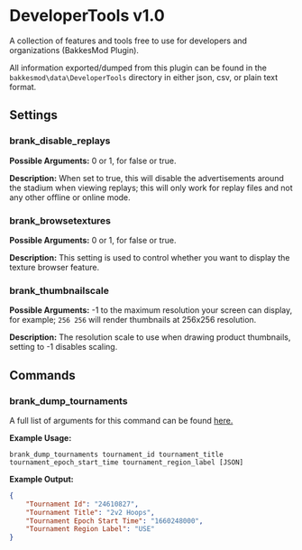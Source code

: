 # DeveloperTools v1.0

A collection of features and tools free to use for developers and organizations (BakkesMod Plugin).

All information exported/dumped from this plugin can be found in the `bakkesmod\data\DeveloperTools` directory in either json, csv, or plain text format.

## Settings

### brank_disable_replays
**Possible Arguments:** 0 or 1, for false or true.

**Description:** When set to true, this will disable the advertisements around the stadium when viewing replays; this will only work for replay files and not any other offline or online mode.

### brank_browsetextures
**Possible Arguments:** 0 or 1, for false or true.

**Description:** This setting is used to control whether you want to display the texture browser feature.

### brank_thumbnailscale
**Possible Arguments:** -1 to the maximum resolution your screen can display, for example; `256 256` will render thumbnails at 256x256 resolution.

**Description:** The resolution scale to use when drawing product thumbnails, setting to -1 disables scaling.

## Commands

### brank_dump_tournaments

A full list of arguments for this command can be found [here.]((https://github.com/ItsBranK/DeveloperTools/blob/main/ARGUMENTS.md#auto-tournaments))

**Example Usage:**

`brank_dump_tournaments tournament_id tournament_title tournament_epoch_start_time tournament_region_label [JSON]`

**Example Output:**

```json
{
	"Tournament Id": "24610827",
	"Tournament Title": "2v2 Hoops",
	"Tournament Epoch Start Time": "1660248000",
	"Tournament Region Label": "USE"
}
```
